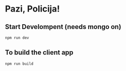 # Pazi, Policija!

## Start Develompent (needs mongo on)
``` 
npm run dev
```

## To build the client app 
```
npm run build
```
